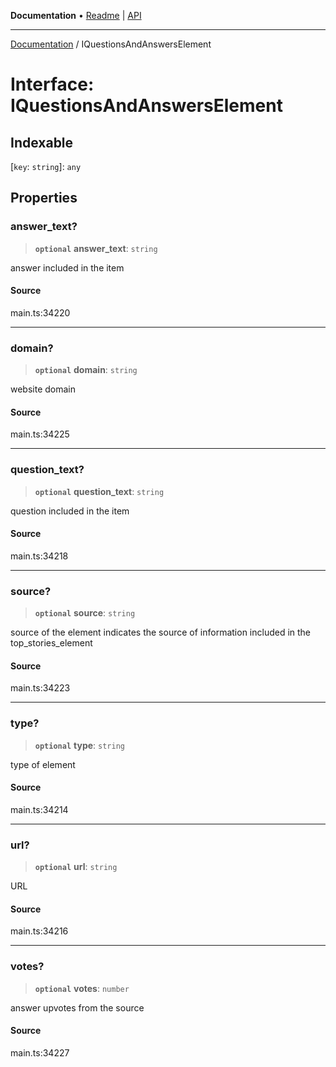 **Documentation** • [Readme](../README.md) \| [API](../globals.md)

***

[Documentation](../README.md) / IQuestionsAndAnswersElement

# Interface: IQuestionsAndAnswersElement

## Indexable

 \[`key`: `string`\]: `any`

## Properties

### answer\_text?

> **`optional`** **answer\_text**: `string`

answer included in the item

#### Source

main.ts:34220

***

### domain?

> **`optional`** **domain**: `string`

website domain

#### Source

main.ts:34225

***

### question\_text?

> **`optional`** **question\_text**: `string`

question included in the item

#### Source

main.ts:34218

***

### source?

> **`optional`** **source**: `string`

source of the element
indicates the source of information included in the top_stories_element

#### Source

main.ts:34223

***

### type?

> **`optional`** **type**: `string`

type of element

#### Source

main.ts:34214

***

### url?

> **`optional`** **url**: `string`

URL

#### Source

main.ts:34216

***

### votes?

> **`optional`** **votes**: `number`

answer upvotes from the source

#### Source

main.ts:34227

